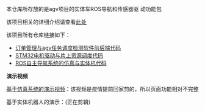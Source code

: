 本仓库所存放的是agv项目的实体车ROS导航和传感器驱 动功能包

该项目相关的详细介绍请查看[此处](https://github.com/dlrdaile/agv_project)

该项目所有仓库链接如下：
* [订单管理与agv任务调度检测软件前后端代码](https://github.com/dlrdaile/agv_project)
* [STM32电机驱动与片上资源调度代码](https://github.com/dlrdaile/agv_stm32)
* [ROS自主导航系统的仿真与实体机代码](https://github.com/dlrdaile/agv_ros)

<a id="video">**演示视频**</a>

[基于仿真系统的演示视频](https://www.bilibili.com/video/BV1jr4y1776G/?spm_id_from=333.999.0.0)：该视频是疫情提前回家剪的，所以页面功能相对不完整

基于实体机器人的演示：(正在剪辑)
